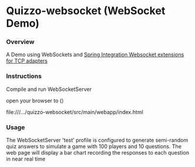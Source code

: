 Quizzo-websocket (WebSocket Demo)
==========================================
### Overview

A Demo using WebSockets and [Spring Integration Websocket extensions for TCP adapters](https://github.com/SpringSource/spring-integration-extensions/tree/master/spring-integration-ip-extensions) 


### Instructions

Compile and run WebSocketServer

open your browser to ()

file:///.../quizzo-websocket/src/main/webapp/index.html

### Usage

The WebSocketServer 'test' profile is configured to generate semi-random quiz answers to simulate a game with 100 players and 10 questions.  The web page will display a bar chart recording the responses to each question in near real time 
